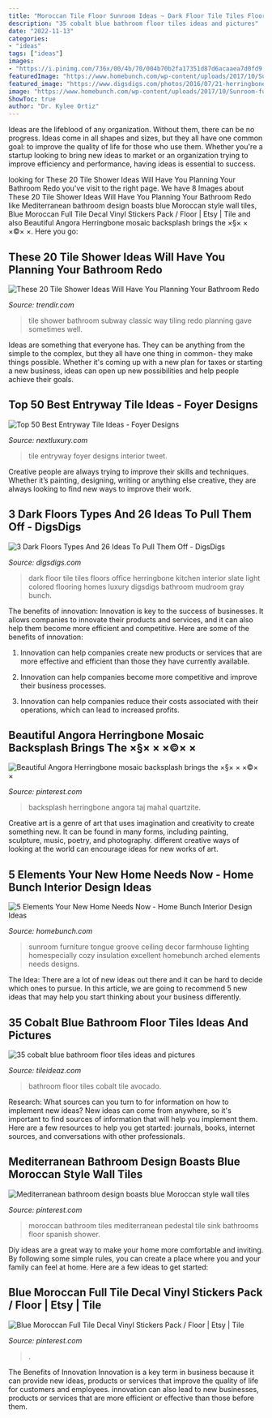 ```yaml
---
title: "Moroccan Tile Floor Sunroom Ideas ~ Dark Floor Tile Tiles Floors Office Herringbone Kitchen Interior Slate Light Colored Flooring Homes Luxury Digsdigs Bathroom Mudroom Gray Bunch"
description: "35 cobalt blue bathroom floor tiles ideas and pictures"
date: "2022-11-13"
categories:
- "ideas"
tags: ["ideas"]
images:
- "https://i.pinimg.com/736x/00/4b/70/004b70b2fa17351d87d6acaaea7d0fd9.jpg"
featuredImage: "https://www.homebunch.com/wp-content/uploads/2017/10/Sunroom-furniture-and-decor.-Sunroom-tongue-and-groove-ceiling.-Sunroom-lighting.-Sunroom-arched-brick-accent-wall.-Sunroom-Limestone-floor-tile.-sunroom.jpg"
featured_image: "https://www.digsdigs.com/photos/2016/07/21-herringbone-dark-tiles-for-a-light-colored-home-office.jpg"
image: "https://www.homebunch.com/wp-content/uploads/2017/10/Sunroom-furniture-and-decor.-Sunroom-tongue-and-groove-ceiling.-Sunroom-lighting.-Sunroom-arched-brick-accent-wall.-Sunroom-Limestone-floor-tile.-sunroom.jpg"
ShowToc: true
author: "Dr. Kylee Ortiz"
---
```



Ideas are the lifeblood of any organization. Without them, there can be no progress. Ideas come in all shapes and sizes, but they all have one common goal: to improve the quality of life for those who use them. Whether you're a startup looking to bring new ideas to market or an organization trying to improve efficiency and performance, having ideas is essential to success.

	

		
looking for These 20 Tile Shower Ideas Will Have You Planning Your Bathroom Redo you've visit to the right page. We have 8 Images about These 20 Tile Shower Ideas Will Have You Planning Your Bathroom Redo like Mediterranean bathroom design boasts blue Moroccan style wall tiles, Blue Moroccan Full Tile Decal Vinyl Stickers Pack / Floor | Etsy | Tile and also Beautiful Angora Herringbone mosaic backsplash brings the ×§× × ×©× ×. Here you go:
		
    
## These 20 Tile Shower Ideas Will Have You Planning Your Bathroom Redo

<img loading=lazy src="http://cdn.trendir.com/wp-content/uploads/2017/05/large-white-tile-shower.jpeg" onerror="this.onerror=null;this.src='https://tse3.mm.bing.net/th?id=OIP.ItYe5rpeCxehCo-tBuy_ygHaLC&amp;pid=15.1';" alt="These 20 Tile Shower Ideas Will Have You Planning Your Bathroom Redo">

_Source: trendir.com_

>tile shower bathroom subway classic way tiling redo planning gave sometimes well. 

	

Ideas are something that everyone has. They can be anything from the simple to the complex, but they all have one thing in common- they make things possible. Whether it's coming up with a new plan for taxes or starting a new business, ideas can open up new possibilities and help people achieve their goals.

    
## Top 50 Best Entryway Tile Ideas - Foyer Designs

<img loading=lazy src="http://nextluxury.com/wp-content/uploads/interior-ideas-entryway-tile.jpg" onerror="this.onerror=null;this.src='https://tse3.mm.bing.net/th?id=OIP.Wxn2rScR8kDmb9MMluIYeAAAAA&amp;pid=15.1';" alt="Top 50 Best Entryway Tile Ideas - Foyer Designs">

_Source: nextluxury.com_

>tile entryway foyer designs interior tweet. 

	

Creative people are always trying to improve their skills and techniques. Whether it’s painting, designing, writing or anything else creative, they are always looking to find new ways to improve their work.

    
## 3 Dark Floors Types And 26 Ideas To Pull Them Off - DigsDigs

<img loading=lazy src="https://www.digsdigs.com/photos/2016/07/21-herringbone-dark-tiles-for-a-light-colored-home-office.jpg" onerror="this.onerror=null;this.src='https://tse1.mm.bing.net/th?id=OIP.e5iQPF_7iJ8Lelx9UGD1WwHaLJ&amp;pid=15.1';" alt="3 Dark Floors Types And 26 Ideas To Pull Them Off - DigsDigs">

_Source: digsdigs.com_

>dark floor tile tiles floors office herringbone kitchen interior slate light colored flooring homes luxury digsdigs bathroom mudroom gray bunch. 

	

The benefits of innovation:
Innovation is key to the success of businesses. It allows companies to innovate their products and services, and it can also help them become more efficient and competitive. Here are some of the benefits of innovation:
1. Innovation can help companies create new products or services that are more effective and efficient than those they have currently available.

2. Innovation can help companies become more competitive and improve their business processes.

3. Innovation can help companies reduce their costs associated with their operations, which can lead to increased profits.

    
## Beautiful Angora Herringbone Mosaic Backsplash Brings The ×§× × ×©× ×

<img loading=lazy src="https://i.pinimg.com/736x/4e/30/ad/4e30adf1ddda40948f661d6a3bf8a759.jpg" onerror="this.onerror=null;this.src='https://tse3.mm.bing.net/th?id=OIP.aetSdkiK8HwOIIuvjg3kNQHaE7&amp;pid=15.1';" alt="Beautiful Angora Herringbone mosaic backsplash brings the ×§× × ×©× ×">

_Source: pinterest.com_

>backsplash herringbone angora taj mahal quartzite. 

	

Creative art is a genre of art that uses imagination and creativity to create something new. It can be found in many forms, including painting, sculpture, music, poetry, and photography. different creative ways of looking at the world can encourage ideas for new works of art.

    
## 5 Elements Your New Home Needs Now - Home Bunch Interior Design Ideas

<img loading=lazy src="https://www.homebunch.com/wp-content/uploads/2017/10/Sunroom-furniture-and-decor.-Sunroom-tongue-and-groove-ceiling.-Sunroom-lighting.-Sunroom-arched-brick-accent-wall.-Sunroom-Limestone-floor-tile.-sunroom.jpg" onerror="this.onerror=null;this.src='https://tse3.mm.bing.net/th?id=OIP.yLfVfTBvj5vCNk23w9lJbQHaKR&amp;pid=15.1';" alt="5 Elements Your New Home Needs Now - Home Bunch Interior Design Ideas">

_Source: homebunch.com_

>sunroom furniture tongue groove ceiling decor farmhouse lighting homespecially cozy insulation excellent homebunch arched elements needs designs. 

	

The Idea:
There are a lot of new ideas out there and it can be hard to decide which ones to pursue. In this article, we are going to recommend 5 new ideas that may help you start thinking about your business differently.

    
## 35 Cobalt Blue Bathroom Floor Tiles Ideas And Pictures

<img loading=lazy src="http://www.tileideaz.com/wp-content/uploads/2015/03/cobalt_blue_bathroom_floor_tiles_30.jpg" onerror="this.onerror=null;this.src='https://tse4.mm.bing.net/th?id=OIP.saqDw64_EStVN0WX_yon7gHaLH&amp;pid=15.1';" alt="35 cobalt blue bathroom floor tiles ideas and pictures">

_Source: tileideaz.com_

>bathroom floor tiles cobalt tile avocado. 

	

Research: What sources can you turn to for information on how to implement new ideas?
New ideas can come from anywhere, so it's important to find sources of information that will help you implement them. Here are a few resources to help you get started: journals, books, internet sources, and conversations with other professionals.

    
## Mediterranean Bathroom Design Boasts Blue Moroccan Style Wall Tiles

<img loading=lazy src="https://i.pinimg.com/736x/00/4b/70/004b70b2fa17351d87d6acaaea7d0fd9.jpg" onerror="this.onerror=null;this.src='https://tse3.mm.bing.net/th?id=OIP.aSJLJ74N86Oyly2kLjbqnQHaLH&amp;pid=15.1';" alt="Mediterranean bathroom design boasts blue Moroccan style wall tiles">

_Source: pinterest.com_

>moroccan bathroom tiles mediterranean pedestal tile sink bathrooms floor spanish shower. 

	

Diy ideas are a great way to make your home more comfortable and inviting. By following some simple rules, you can create a place where you and your family can feel at home. Here are a few ideas to get started: 

    
## Blue Moroccan Full Tile Decal Vinyl Stickers Pack / Floor | Etsy | Tile

<img loading=lazy src="https://i.pinimg.com/originals/67/41/d0/6741d0b6a7b3757877b84a9893fe10ec.jpg" onerror="this.onerror=null;this.src='https://tse3.mm.bing.net/th?id=OIP.lCphPIqnraSYMmd5eQ95lAHaE8&amp;pid=15.1';" alt="Blue Moroccan Full Tile Decal Vinyl Stickers Pack / Floor | Etsy | Tile">

_Source: pinterest.com_

>. 

	

The Benefits of Innovation
Innovation is a key term in business because it can provide new ideas, products or services that improve the quality of life for customers and employees. innovation can also lead to new businesses, products or services that are more efficient or effective than those before them.

